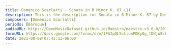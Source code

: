 ```yaml
---
title: Domenico Scarlatti - Sonata in B Minor K. 87 (1)
description: This is the description for Sonata in B Minor K. 87 by Domenico Scarlatti
composers: [Domenico Scarlatti]
periods: [Baroque]
audioURL: https://OpenMusicDataset.github.io/Maestro/maestro-v3.0.0/2018/MIDI-Unprocessed_Recital5-7_MID--AUDIO_07_R1_2018_wav--3.midi
formURL: https://docs.google.com/forms/d/e/1FAIpQLScLlcmPOKy0g_tDNju8rkaYnWCavuu4dGqO83DH5RRpabu0VA/viewform
date: 2021-08-08T07:43:13-06:00
---
```

